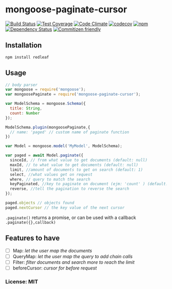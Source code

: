 # mongoose-paginate-cursor 
[![Build Status](https://travis-ci.org/redleaf-redis/RedLeaf.svg?branch=master)](https://travis-ci.org/redleaf-redis/RedLeaf)
[![Test Coverage](https://codeclimate.com/github/redleaf-redis/RedLeaf/badges/coverage.svg)](https://codeclimate.com/github/redleaf-redis/RedLeaf)
[![Code Climate](https://codeclimate.com/github/luin/ioredis/badges/gpa.svg)](https://codeclimate.com/github/luin/ioredis)
[![codecov](https://codecov.io/gh/redleaf-redis/RedLeaf/branch/master/graph/badge.svg)](https://codecov.io/gh/redleaf-redis/RedLeaf)
[![npm](https://img.shields.io/npm/dm/RedLeaf.svg?maxAge=2592000)](https://www.npmjs.com/package/RedLeaf)
[![Dependency Status](https://david-dm.org/redleaf-redis/RedLeaf.svg)](https://david-dm.org/redleaf-redis/RedLeaf)
[![Commitizen friendly](https://img.shields.io/badge/commitizen-friendly-brightgreen.svg)](http://commitizen.github.io/cz-cli/)


## Installation

`npm install redleaf`

## Usage
```js
// body parser
var mongoose = require('mongoose');
var mongoosePaginate = require('mongoose-paginate-cursor');

var ModelSchema = mongoose.Schema({
  title: String,
  count: Number
});

ModelSchema.plugin(mongoosePaginate,{
  // name: 'paged' // custom name of paginate function
})

var Model = mongoose.model('MyModel', ModelSchema);

var paged = await Model.paginate({
  sinceId, // from what value to get documents (default: null)
  maxId, // to what value to get documents (default: null)
  limit, //amount of documents to get on search (default: 1)
  select, //what values get on request
  where, // query to match the search
  keyPaginated, //key to paginate on document (ejm: 'count' ) (default: '_id')
  reverse, //tell the pagination to reverse the search
});

paged.objects // objects found
paged.nextCursor // the key value of the next cursor
```
`.paginate()` returns a promise, or can be used with a callback
`.paginate({},callback)`

## Features to have
- [ ] Map: *let the user map the documents*
- [ ] QueryMap: *let the user map the query to add chain calls*
- [ ] Filter: *filter documents and search more to reach the limit*
- [ ] beforeCursor: *cursor for before request*

### License: MIT

